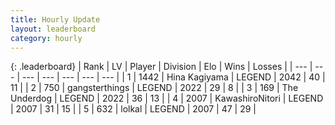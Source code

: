 ```yaml
---
title: Hourly Update
layout: leaderboard
category: hourly
---
```


{: .leaderboard}
| Rank | LV | Player | Division | Elo | Wins | Losses |
| --- | --- | --- | --- | --- | --- | --- |
| <span data-change="0">1</span> | 1442 | <span title="ID: 315148">Hina Kagiyama</span> | LEGEND | <span data-change="11">2042</span> | <span data-change="2">40</span> | <span data-change="0">11</span> |
| <span data-change="0">2</span> | 750 | <span title="ID: 92077">gangsterthings</span> | LEGEND | <span data-change="0">2022</span> | <span data-change="0">29</span> | <span data-change="0">8</span> |
| <span data-change="0">3</span> | 169 | <span title="ID: 514789">The Underdog</span> | LEGEND | <span data-change="0">2022</span> | <span data-change="0">36</span> | <span data-change="0">13</span> |
| <span data-change="0">4</span> | 2007 | <span title="ID: 164871">KawashiroNitori</span> | LEGEND | <span data-change="0">2007</span> | <span data-change="0">31</span> | <span data-change="0">15</span> |
| <span data-change="0">5</span> | 632 | <span title="ID: 487583">lolkal</span> | LEGEND | <span data-change="0">2007</span> | <span data-change="0">47</span> | <span data-change="0">29</span> |